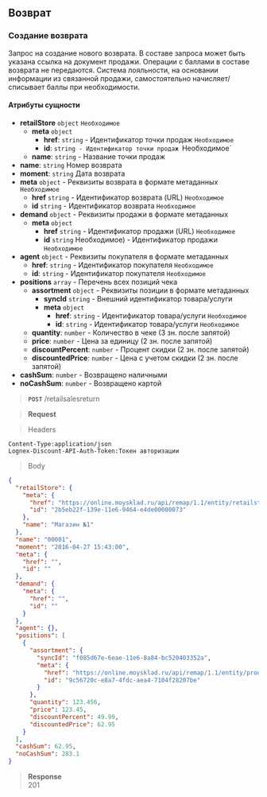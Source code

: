 ## Возврат 

### Создание возврата 

Запрос на создание нового возврата. В составе запроса может быть указана ссылка на документ продажи. Операции с баллами в составе возврата не передаются.
Система лояльности, на основании информации из связанной продажи, самостоятельно начисляет/списывает баллы при необходимости.

#### Атрибуты сущности   

+ **retailStore** `object` `Необходимое`
    + **meta** `object`
        + **href**: `string` - Идентификатор точки продаж `Необходимое`
        + **id**: `string - Идентификатор точки продаж `Необходимое`
    + **name**: `string` - Название точки продаж
+ **name**: `string` Номер возврата
+ **moment**: `string` Дата возврата
+ **meta** `object` - Реквизиты возврата в формате метаданных `Необходимое`
    + **href** `string` - Идентификатор возврата (URL) `Необходимое`
    + **id** `string` - Идентификатор возврата `Необходимое`
+ **demand** `object` - Реквизиты продажи в формате метаданных
    + **meta** `object`
        + **href** `string` - Идентификатор продажи (URL) `Необходимое`
        + **id** `string` Необходимое) - Идентификатор продажи `Необходимое`
+ **agent** `object` - Реквизиты покупателя в формате метаданных
    + **href**: `string` - Идентификатор покупателя `Необходимое`
    + **id**: `string` - Идентификатор покупателя `Необходимое`
+ **positions** `array` - Перечень всех позиций чека
    + **assortment** `object` - Реквизиты позиции в формате метаданных
        + **syncId** `string` - Внешний идентификатор товара/услуги
        + **meta** `object`
            + **href**: `string` - Идентификатор товара/услуги `Необходимое`
            + **id**: `string` - Идентификатор товара/услуги `Необходимое`
    + **quantity**: `number` - Количество в чеке (3 зн. после запятой)
    + **price**: `number` - Цена за единицу (2 зн. после запятой)
    + **discountPercent**: `number` - Процент скидки (2 зн. после запятой)
    + **discountedPrice**: `number` - Цена с учетом скидки (2 зн. после запятой)
+ **cashSum**: `number` - Возвращено наличными
+ **noCashSum**: `number` - Возвращено картой


> **`POST`** 
> /retailsalesreturn

> **Request**

> Headers

```
Content-Type:application/json
Lognex-Discount-API-Auth-Token:Токен авторизации
```

> Body

```json
{
  "retailStore": {
    "meta": {
      "href": "https://online.moysklad.ru/api/remap/1.1/entity/retailstore/2b5eb22f-139e-11e6-9464-e4de00000073",
      "id": "2b5eb22f-139e-11e6-9464-e4de00000073"
    },
    "name": "Магазин №1"
  },
  "name": "00001",
  "moment": "2016-04-27 15:43:00",
  "meta": {
    "href": "",
    "id": ""
  },
  "demand": {
    "meta": {
      "href": "",
      "id": ""
    }
  },
  "agent": {},
  "positions": [
    {
      "assortment": {
        "syncId": "f085d67e-6eae-11e6-8a84-bc520403352a",
        "meta": {
          "href": "https://online.moysklad.ru/api/remap/1.1/entity/product/9c56720c-e8a7-4fdc-aea4-7104f28207be",
          "id": "9c56720c-e8a7-4fdc-aea4-7104f28207be"
        }
      },
      "quantity": 123.456,
      "price": 123.45,
      "discountPercent": 49.99,
      "discountedPrice": 62.95
    }
  ],
  "cashSum": 62.95,
  "noCashSum": 283.1
}
```
> **Response**  
> 201



